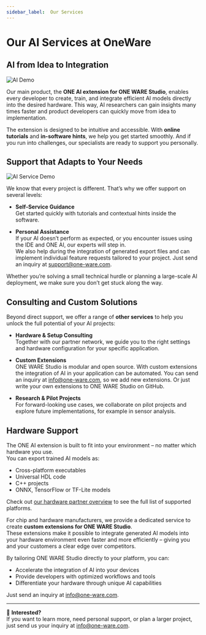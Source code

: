 ```yaml
---
sidebar_label:  Our Services
---
```

# Our AI Services at OneWare

## AI from Idea to Integration

![AI Demo](/img/studio/slides/ai.png)  

Our main product, the **ONE AI extension for ONE WARE Studio**, enables every developer to create, train, and integrate efficient AI models directly into the desired hardware. This way, AI researchers can gain insights many times faster and product developers can quickly move from idea to implementation.

The extension is designed to be intuitive and accessible. With **online tutorials** and **in-software hints**, we help you get started smoothly. And if you run into challenges, our specialists are ready to support you personally.

## Support that Adapts to Your Needs

![AI Service Demo](/img/ai/quality_dev.png)  

We know that every project is different. That’s why we offer support on several levels:

- **Self-Service Guidance**  
  Get started quickly with tutorials and contextual hints inside the software.  

- **Personal Assistance**  
  If your AI doesn’t perform as expected, or you encounter issues using the IDE and ONE AI, our experts will step in.  
  We also help during the integration of generated export files and can implement individual feature requests tailored to your project. Just send an inquiry at [support@one-ware.com](mailto:support@one-ware.com).

Whether you’re solving a small technical hurdle or planning a large-scale AI deployment, we make sure you don’t get stuck along the way.

## Consulting and Custom Solutions

Beyond direct support, we offer a range of **other services** to help you unlock the full potential of your AI projects:

- **Hardware & Setup Consulting**  
  Together with our partner network, we guide you to the right settings and hardware configuration for your specific application.  

- **Custom Extensions**  
  ONE WARE Studio is modular and open source. With custom extensions the integration of AI in your application can be automated. You can send an inquiry at [info@one-ware.com](mailto:info@oneware.com), so we add new extensions. Or just write your own extensions to ONE WARE Studio on GitHub.

- **Research & Pilot Projects**  
  For forward-looking use cases, we collaborate on pilot projects and explore future implementations, for example in sensor analysis.  

## Hardware Support

The ONE AI extension is built to fit into your environment – no matter which hardware you use.  
You can export trained AI models as:

- Cross-platform executables  
- Universal HDL code  
- C++ projects  
- ONNX, TensorFlow or TF-Lite models  

Check out [our hardware partner overview](/docs/one-ai/96-partners.md) to see the full list of supported platforms.

For chip and hardware manufacturers, we provide a dedicated service to create **custom extensions for ONE WARE Studio**.  
These extensions make it possible to integrate generated AI models into your hardware environment even faster and more efficiently – giving you and your customers a clear edge over competitors.  

By tailoring ONE WARE Studio directly to your platform, you can:  
- Accelerate the integration of AI into your devices  
- Provide developers with optimized workflows and tools  
- Differentiate your hardware through unique AI capabilities  

Just send an inquiry at [info@one-ware.com](mailto:info@oneware.com).

---

📩 **Interested?**  
If you want to learn more, need personal support, or plan a larger project, just send us your inquiry at [info@one-ware.com](mailto:info@oneware.com).